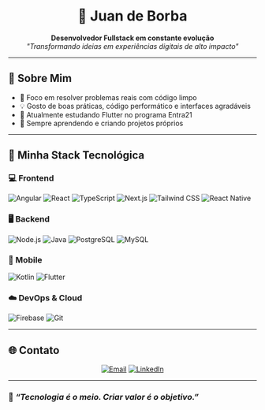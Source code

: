 <h1 align="center">🚀 Juan de Borba</h1>

<p align="center">
  <b>Desenvolvedor Fullstack em constante evolução</b><br/>
  <i>"Transformando ideias em experiências digitais de alto impacto"</i>
</p>

---

## 🧠 Sobre Mim

- 🎯 Foco em resolver problemas reais com código limpo
- 💡 Gosto de boas práticas, código performático e interfaces agradáveis
- 🔭 Atualmente estudando Flutter no programa Entra21
- 🧠 Sempre aprendendo e criando projetos próprios

---

## 🚀 Minha Stack Tecnológica

### 💻 Frontend
![Angular](https://img.shields.io/badge/Angular-DD0031?style=for-the-badge&logo=angular&logoColor=white)
![React](https://img.shields.io/badge/React-20232A?style=for-the-badge&logo=react&logoColor=61DAFB)
![TypeScript](https://img.shields.io/badge/TypeScript-3178C6?style=for-the-badge&logo=typescript&logoColor=white)
![Next.js](https://img.shields.io/badge/Next.js-000000?style=for-the-badge&logo=nextdotjs&logoColor=white)
![Tailwind CSS](https://img.shields.io/badge/Tailwind_CSS-38B2AC?style=for-the-badge&logo=tailwind-css&logoColor=white)
![React Native](https://img.shields.io/badge/React_Native-20232A?style=for-the-badge&logo=react&logoColor=61DAFB)

### 🖥️ Backend
![Node.js](https://img.shields.io/badge/Node.js-339933?style=for-the-badge&logo=node.js&logoColor=white)
![Java](https://img.shields.io/badge/Java-ED8B00?style=for-the-badge&logo=java&logoColor=white)
![PostgreSQL](https://img.shields.io/badge/PostgreSQL-316192?style=for-the-badge&logo=postgresql&logoColor=white)
![MySQL](https://img.shields.io/badge/MySQL-00758F?style=for-the-badge&logo=mysql&logoColor=white)

### 📱 Mobile
![Kotlin](https://img.shields.io/badge/Kotlin-7F52FF?style=for-the-badge&logo=kotlin&logoColor=white)
![Flutter](https://img.shields.io/badge/Flutter-02569B?style=for-the-badge&logo=flutter&logoColor=white)

### ☁️ DevOps & Cloud
![Firebase](https://img.shields.io/badge/Firebase-FFCA28?style=for-the-badge&logo=firebase&logoColor=black)
![Git](https://img.shields.io/badge/Git-F05032?style=for-the-badge&logo=git&logoColor=white)

---

## 🌐 Contato

<div align="center">

[![Email](https://img.shields.io/badge/Email-EA4335?style=for-the-badge&logo=gmail&logoColor=white)](mailto:juanborba033@gmail.com)
[![LinkedIn](https://img.shields.io/badge/LinkedIn-0077B5?style=for-the-badge&logo=linkedin&logoColor=white)](https://linkedin.com/in/juan-de-borba-9855882a0)

</div>

---

### 💬 *“Tecnologia é o meio. Criar valor é o objetivo.”*
